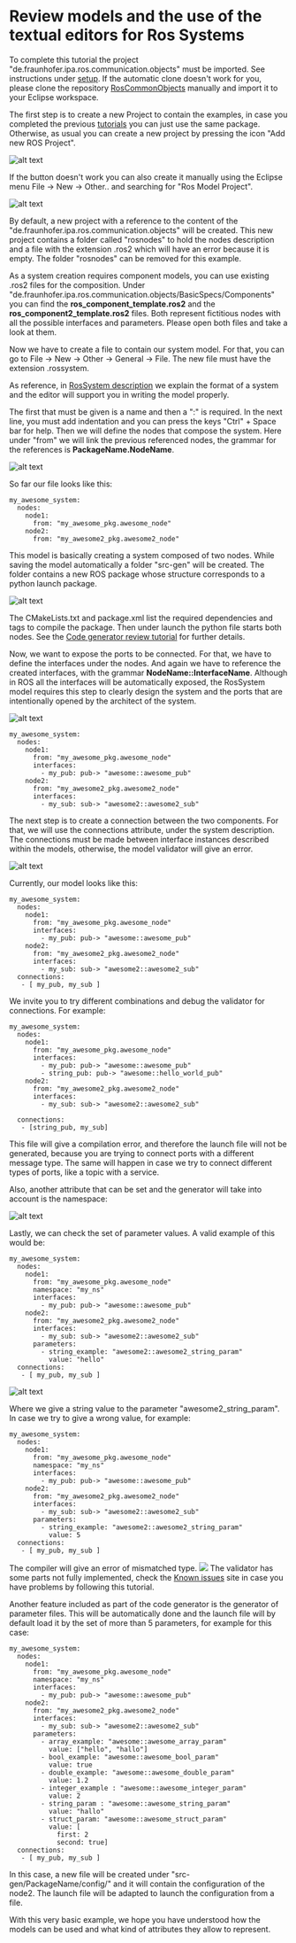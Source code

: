 # Review models and the use of the textual editors for Ros Systems

To complete this tutorial the project "de.fraunhofer.ipa.ros.communication.objects" must be imported. See instructions under [setup](Environment_setup.md). If the automatic clone doesn't work for you, please clone the repository [RosCommonObjects](https://github.com/ipa320/RosCommonObjects) manually and import it to your Eclipse workspace.

The first step is to create a new Project to contain the examples, in case you completed the previous [tutorials](LearnRosModels.md) you can just use the same package. Otherwise, as usual you can create a new project by pressing the icon "Add new ROS Project".

![alt text](images/create_new_RosProject.png)

If the button doesn't work you can also create it manually using the Eclipse menu File -> New -> Other.. and searching for "Ros Model Project".

![alt text](images/first_project_tutorial.gif)

By default, a new project with a reference to the content of the "de.fraunhofer.ipa.ros.communication.objects" will be created. This new project contains a folder called "rosnodes" to hold the nodes description and a file with the extension .ros2 which will have an error because it is empty. The folder "rosnodes" can be removed for this example.

As a system creation requires component models, you can use existing .ros2 files for the composition. Under "de.fraunhofer.ipa.ros.communication.objects/BasicSpecs/Components" you can find the **ros_component_template.ros2** and the **ros_component2_template.ros2** files. Both represent fictitious nodes with all the possible interfaces and parameters. Please open both files and take a look at them. 

Now we have to create a file to contain our system model. For that, you can go to File -> New -> Other -> General -> File. The new file must have the extension .rossystem.

As reference, in [RosSystem description](RosSystemModelDescription.md) we explain the format of a system and the editor will support you in writing the model properly.

The first that must be given is a name and then a ":" is required. In the next line, you must add indentation and you can press the keys "Ctrl" + Space bar for help. 
Then we will define the nodes that compose the system. Here under "from" we will link the previous referenced nodes, the grammar for the references is **PackageName.NodeName**.

![alt text](images/01_learn_rossystemmodels.gif)


So far our file looks like this:

```
my_awesome_system:
  nodes:
    node1:
      from: "my_awesome_pkg.awesome_node"
    node2:
      from: "my_awesome2_pkg.awesome2_node"
```

This model is basically creating a system composed of two nodes. While saving the model automatically a folder "src-gen" will be created. The folder contains a new ROS package whose structure corresponds to a python launch package. 

![alt text](images/launchstructure_01.png)

The CMakeLists.txt and package.xml list the required dependencies and tags to compile the package. Then under launch the python file starts both nodes. See the [Code generator review tutorial](docu/CodeGeneration.md) for further details.

Now, we want to expose the ports to be connected. For that, we have to define the interfaces under the nodes. And again we have to reference the created interfaces, with the grammar **NodeName::InterfaceName**. Although in ROS all the interfaces will be automatically exposed, the RosSystem model requires this step to clearly design the system and the ports that are intentionally opened by the architect of the system.

![alt text](images/02_learn_rossystemmodels.gif)

```
my_awesome_system:
  nodes:
    node1:
      from: "my_awesome_pkg.awesome_node"
      interfaces:
        - my_pub: pub-> "awesome::awesome_pub"
    node2:
      from: "my_awesome2_pkg.awesome2_node"
      interfaces:
        - my_sub: sub-> "awesome2::awesome2_sub"
```

The next step is to create a connection between the two components. For that, we will use the connections attribute, under the system description. The connections must be made between interface instances described within the models, otherwise, the model validator will give an error.

![alt text](images/03_learn_rossystemmodels.gif)


Currently, our model looks like this:

```
my_awesome_system:
  nodes:
    node1:
      from: "my_awesome_pkg.awesome_node"
      interfaces:
        - my_pub: pub-> "awesome::awesome_pub"
    node2:
      from: "my_awesome2_pkg.awesome2_node"
      interfaces:
        - my_sub: sub-> "awesome2::awesome2_sub"
  connections:
   - [ my_pub, my_sub ]
   ```

We invite you to try different combinations and debug the validator for connections. For example:

```
my_awesome_system:
  nodes:
    node1:
      from: "my_awesome_pkg.awesome_node"
      interfaces:
        - my_pub: pub-> "awesome::awesome_pub"
        - string_pub: pub-> "awesome::hello_world_pub"
    node2:
      from: "my_awesome2_pkg.awesome2_node"
      interfaces:
        - my_sub: sub-> "awesome2::awesome2_sub"
    
  connections:
   - [string_pub, my_sub]
```

This file will give a compilation error, and therefore the launch file will not be generated, because you are trying to connect ports with a different message type. The same will happen in case we try to connect different types of ports, like a topic with a service.

Also, another attribute that can be set and the generator will take into account is the namespace:

![alt text](images/04_learn_rossystemmodels.gif)

Lastly, we can check the set of parameter values. A valid example of this would be:

```
my_awesome_system:
  nodes:
    node1:
      from: "my_awesome_pkg.awesome_node"
      namespace: "my_ns"
      interfaces:
        - my_pub: pub-> "awesome::awesome_pub"
    node2:
      from: "my_awesome2_pkg.awesome2_node"
      interfaces:
        - my_sub: sub-> "awesome2::awesome2_sub"
      parameters:
        - string_example: "awesome2::awesome2_string_param"
          value: "hello"
  connections:
   - [ my_pub, my_sub ]
```

![alt text](images/05_learn_rossystemmodels.gif)

Where we give a string value to the parameter "awesome2_string_param". In case we try to give a wrong value, for example:

```
my_awesome_system:
  nodes:
    node1:
      from: "my_awesome_pkg.awesome_node"
      namespace: "my_ns"
      interfaces:
        - my_pub: pub-> "awesome::awesome_pub"
    node2:
      from: "my_awesome2_pkg.awesome2_node"
      interfaces:
        - my_sub: sub-> "awesome2::awesome2_sub"
      parameters:
        - string_example: "awesome2::awesome2_string_param"
          value: 5
  connections:
   - [ my_pub, my_sub ]
```

The compiler will give an error of mismatched type. 
![](images/Attention.png) The validator has some parts not fully implemented, check the [Known issues](RosTooling_issues.md) site in case you have problems by following this tutorial.

Another feature included as part of the code generator is the generator of parameter files. This will be automatically done and the launch file will by default load it by the set of more than 5 parameters, for example for this case:

```
my_awesome_system:
  nodes:
    node1:
      from: "my_awesome_pkg.awesome_node"
      namespace: "my_ns"
      interfaces:
        - my_pub: pub-> "awesome::awesome_pub"
    node2:
      from: "my_awesome2_pkg.awesome2_node"
      interfaces:
        - my_sub: sub-> "awesome2::awesome2_sub"
      parameters:
        - array_example: "awesome::awesome_array_param"
          value: ["hello", "hallo"]
        - bool_example: "awesome::awesome_bool_param"
          value: true
        - double_example: "awesome::awesome_double_param"
          value: 1.2
        - integer_example : "awesome::awesome_integer_param"
          value: 2
        - string_param : "awesome::awesome_string_param"
          value: "hallo"
        - struct_param: "awesome::awesome_struct_param"
          value: [
            first: 2
            second: true]
  connections:
   - [ my_pub, my_sub ]
```

In this case, a new file will be created under "src-gen/PackageName/config/" and it will contain the configuration of the node2. The launch file will be adapted to launch the configuration from a file.

With this very basic example, we hope you have understood how the models can be used and what kind of attributes they allow to represent.
